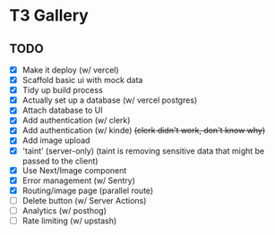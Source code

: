 # T3 Gallery

## TODO

- [x] Make it deploy (w/ vercel)
- [x] Scaffold basic ui with mock data
- [x] Tidy up build process
- [x] Actually set up a database (w/ vercel postgres)
- [x] Attach database to UI
- [x] Add authentication (w/ clerk)
- [x] Add authentication (w/ kinde) <strike>(clerk didn't work, don't know why)</strike>
- [x] Add image upload
- [x] 'taint' (server-only) (taint is removing sensitive data that might be passed to the client)
- [x] Use Next/Image component
- [x] Error management (w/ Sentry)
- [x] Routing/image page (parallel route)
- [ ] Delete button (w/ Server Actions)
- [ ] Analytics (w/ posthog)
- [ ] Rate limiting (w/ upstash)
